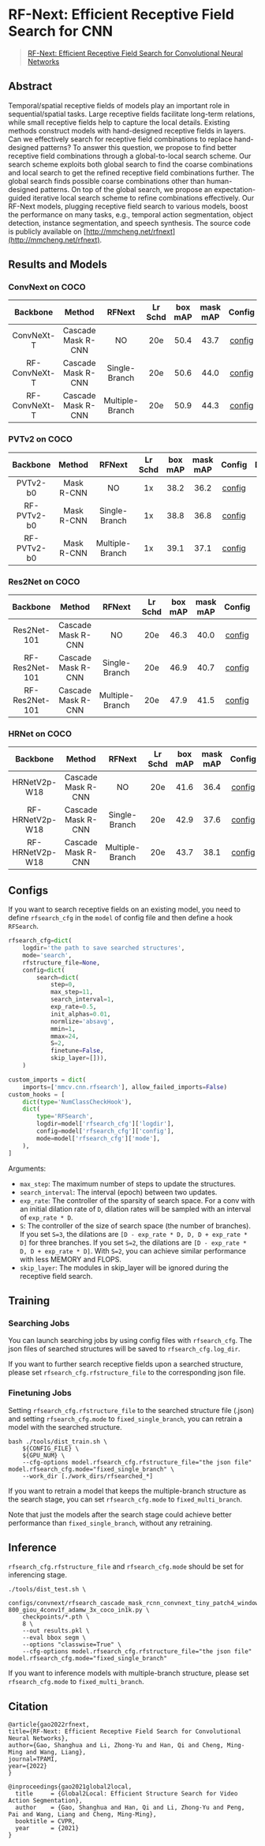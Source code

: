 # RF-Next: Efficient Receptive Field Search for CNN

> [RF-Next: Efficient Receptive Field Search for Convolutional Neural Networks]()

## Abstract

Temporal/spatial receptive fields of models play an important role in sequential/spatial tasks. Large receptive fields facilitate long-term relations, while small receptive fields help to capture the local details. Existing methods construct models with hand-designed receptive fields in layers. Can we effectively search for receptive field combinations to replace hand-designed patterns? To answer this question, we propose to find better receptive field combinations through a global-to-local search scheme. Our search scheme exploits both global search to find the coarse combinations and local search to get the refined receptive field combinations further. The global search finds possible coarse combinations other than human-designed patterns. On top of the global search, we propose an expectation-guided iterative local search scheme to refine combinations effectively. Our RF-Next models, plugging receptive field search to various models, boost the performance on many tasks, e.g., temporal action segmentation, object detection, instance segmentation, and speech synthesis.
The source code is publicly available on [http://mmcheng.net/rfnext](http://mmcheng.net/rfnext).

## Results and Models

### ConvNext on COCO

| Backbone | Method | RFNext | Lr Schd | box mAP | mask mAP | Config | Download |
|:---:|:---:|:---:|:---:| :---:|:---:|:---:|:---:|
| ConvNeXt-T | Cascade Mask R-CNN | NO            | 20e | 50.4 | 43.7 | [config](configs/convnext/cascade_mask_rcnn_convnext_tiny_patch4_window7_mstrain_480-800_giou_4conv1f_adamw_3x_coco_in1k.py) | [model]() &#124; [log]() |
| RF-ConvNeXt-T | Cascade Mask R-CNN | Single-Branch | 20e | 50.6 | 44.0 | [config](configs/convnext/rfsearch_cascade_mask_rcnn_convnext_tiny_patch4_window7_mstrain_480-800_giou_4conv1f_adamw_3x_coco_in1k.py) | [model]() &#124; [log]() |
| RF-ConvNeXt-T | Cascade Mask R-CNN | Multiple-Branch  | 20e | 50.9 | 44.3 | [config](configs/convnext/rfsearch_cascade_mask_rcnn_convnext_tiny_patch4_window7_mstrain_480-800_giou_4conv1f_adamw_3x_coco_in1k.py) | [model]() &#124; [log]() |

### PVTv2 on COCO

| Backbone | Method | RFNext | Lr Schd | box mAP | mask mAP | Config | Download |
|:---:|:---:|:---:|:---:| :---:|:---:|:---:|:---:|
| PVTv2-b0 | Mask R-CNN	 | NO            | 1x | 38.2 | 36.2 | [config]() | [model]() &#124; [log]() |
| RF-PVTv2-b0| Mask R-CNN	 | Single-Branch | 1x | 38.8 | 36.8 | [config](configs/pvt/rfsearch_mask_rcnn_pvtv2-b0_fpn_1x_coco.py) | [model]() &#124; [log]() |
| RF-PVTv2-b0 | Mask R-CNN	 | Multiple-Branch  | 1x | 39.1 | 37.1 | [config](configs/pvt/rfsearch_mask_rcnn_pvtv2-b0_fpn_1x_coco.py) | [model]() &#124; [log]() |

### Res2Net on COCO

| Backbone | Method | RFNext | Lr Schd | box mAP | mask mAP | Config | Download |
|:---:|:---:|:---:|:---:| :---:|:---:|:---:|:---:|
| Res2Net-101 | Cascade Mask R-CNN	 | NO            | 20e | 46.3 | 40.0 | [config](configs/res2net/cascade_mask_rcnn_r2_101_fpn_20e_coco.py) | [model]() &#124; [log]() |
| RF-Res2Net-101 | Cascade Mask R-CNN	 | Single-Branch | 20e | 46.9 | 40.7 | [config](configs/res2net/rfsearched_cascade_mask_rcnn_r2_101_fpn_20e_coco.py) | [model]() &#124; [log]() |
| RF-Res2Net-101 | Cascade Mask R-CNN	 | Multiple-Branch  | 20e | 47.9 | 41.5 | [config](configs/res2net/rfsearched_cascade_mask_rcnn_r2_101_fpn_20e_coco.py) | [model]() &#124; [log]() |

### HRNet on COCO

| Backbone | Method | RFNext | Lr Schd | box mAP | mask mAP | Config | Download |
|:---:|:---:|:---:|:---:| :---:|:---:|:---:|:---:|
| HRNetV2p-W18 | Cascade Mask R-CNN	 | NO            | 20e | 41.6 | 36.4 | [config](configs/hrnet/cascade_mask_rcnn_hrnetv2p_w18_20e_coco.py) | [model]() &#124; [log]() |
| RF-HRNetV2p-W18 | Cascade Mask R-CNN	 | Single-Branch | 20e | 42.9 | 37.6 | [config](configs/hrnet/rfsearched_cascade_mask_rcnn_hrnetv2p_w18_20e_coco.py) | [model]() &#124; [log]() |
| RF-HRNetV2p-W18 | Cascade Mask R-CNN	 | Multiple-Branch  | 20e | 43.7 | 38.1 | [config](configs/hrnet/rfsearched_cascade_mask_rcnn_hrnetv2p_w18_20e_coco.py) | [model]() &#124; [log]() |

## Configs

If you want to search receptive fields on an existing model, you need to define `rfsearch_cfg` in the `model` of config file and then define a hook `RFSearch`.
```python
rfsearch_cfg=dict(
    logdir='the path to save searched structures',
    mode='search',
    rfstructure_file=None,
    config=dict(
        search=dict(
            step=0,
            max_step=11,
            search_interval=1,
            exp_rate=0.5,
            init_alphas=0.01,
            normlize='absavg',
            mmin=1,
            mmax=24,
            S=2,
            finetune=False,
            skip_layer=[])),
    )

custom_imports = dict(
    imports=['mmcv.cnn.rfsearch'], allow_failed_imports=False)
custom_hooks = [
    dict(type='NumClassCheckHook'),
    dict(
        type='RFSearch',
        logdir=model['rfsearch_cfg']['logdir'],
        config=model['rfsearch_cfg']['config'],
        mode=model['rfsearch_cfg']['mode'],
    ),
]
```

Arguments:

- `max_step`: The maximum number of steps to update the structures.
- `search_interval`: The interval (epoch) between two updates.
- `exp_rate`:  The controller of the sparsity of search space. For a conv with an initial dilation rate of `D`, dilation rates will be sampled with an interval of `exp_rate * D`.
- `S`: The controller of the size of search space (the number of branches). If you set `S=3`, the dilations are `[D - exp_rate * D, D, D + exp_rate * D]` for three branches. If you set `S=2`, the dilations are `[D - exp_rate * D, D + exp_rate * D]`. With `S=2`, you can achieve similar performance with less MEMORY and FLOPS.
- `skip_layer`: The modules in skip_layer will be ignored during the receptive field search.

## Training
### Searching Jobs
You can launch searching jobs by using config files with `rfsearch_cfg`. The json files of searched structures will be saved to `rfsearch_cfg.log_dir`.

If you want to further search receptive fields upon a searched structure, please set `rfsearch_cfg.rfstructure_file` to the corresponding json file.

### Finetuning Jobs

Setting `rfsearch_cfg.rfstructure_file` to the searched structure file (.json) and setting `rfsearch_cfg.mode` to `fixed_single_branch`, you can retrain a model with the searched structure.

```shell
bash ./tools/dist_train.sh \
    ${CONFIG_FILE} \
    ${GPU_NUM} \
    --cfg-options model.rfsearch_cfg.rfstructure_file="the json file" model.rfsearch_cfg.mode="fixed_single_branch" \
    --work_dir [./work_dirs/rfsearched_*]
```

If you want to retrain a model that keeps the multiple-branch structure as the search stage, you can set `rfsearch_cfg.mode` to `fixed_multi_branch`.

Note that just the models after the search stage could achieve better performance than `fixed_single_branch`, without any retraining.

## Inference
`rfsearch_cfg.rfstructure_file` and `rfsearch_cfg.mode` should be set for inferencing stage.

```shell
./tools/dist_test.sh \
    configs/convnext/rfsearch_cascade_mask_rcnn_convnext_tiny_patch4_window7_mstrain_480-800_giou_4conv1f_adamw_3x_coco_in1k.py \
    checkpoints/*.pth \
    8 \
    --out results.pkl \
    --eval bbox segm \
    --options "classwise=True" \
    --cfg-options model.rfsearch_cfg.rfstructure_file="the json file" model.rfsearch_cfg.mode="fixed_single_branch"

```

If you want to inference models with multiple-branch structure, please set `rfsearch_cfg.mode` to `fixed_multi_branch`.

## Citation

```
@article{gao2022rfnext,
title={RF-Next: Efficient Receptive Field Search for Convolutional Neural Networks},
author={Gao, Shanghua and Li, Zhong-Yu and Han, Qi and Cheng, Ming-Ming and Wang, Liang},
journal=TPAMI,
year={2022}
}

@inproceedings{gao2021global2local,
  title     = {Global2Local: Efficient Structure Search for Video Action Segmentation},
  author    = {Gao, Shanghua and Han, Qi and Li, Zhong-Yu and Peng, Pai and Wang, Liang and Cheng, Ming-Ming},
  booktitle = CVPR,
  year      = {2021}
}
```
